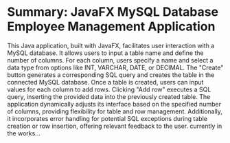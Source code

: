 # Summary: JavaFX MySQL Database Employee Management Application

This Java application, built with JavaFX, facilitates user interaction with a MySQL database. It allows users to input a table name and define the number of columns. For each column, users specify a name and select a data type from options like INT, VARCHAR, DATE, or DECIMAL. The "Create" button generates a corresponding SQL query and creates the table in the connected MySQL database.
Once a table is created, users can input values for each column to add rows. Clicking "Add row" executes a SQL query, inserting the provided data into the previously created table. The application dynamically adjusts its interface based on the specified number of columns, providing flexibility for table and row management. Additionally, it incorporates error handling for potential SQL exceptions during table creation or row insertion, offering relevant feedback to the user. currently in the works...
